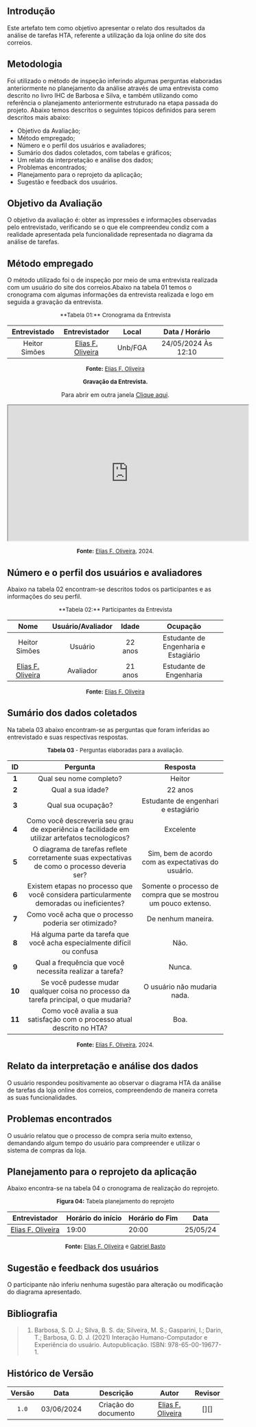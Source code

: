 ## Introdução

Este artefato tem como objetivo apresentar o relato dos resultados da análise de tarefas HTA, referente a utilização da loja online do site dos correios.

## Metodologia

Foi utilizado o método de inspeção inferindo algumas perguntas elaboradas anteriormente no planejamento da análise através de uma entrevista como descrito no livro IHC de Barbosa e Silva, e também utilizando como referência o planejamento anteriormente estruturado na etapa passada do projeto. Abaixo temos descritos o seguintes tópicos definidos para serem descritos mais abaixo:

* Objetivo da Avaliação;
* Método empregado;
* Número e o perfil dos usuários e avaliadores;
* Sumário dos dados coletados, com tabelas e gráficos;
* Um relato da interpretação e análise dos dados;
* Problemas encontrados;
* Planejamento para o reprojeto da aplicação;
* Sugestão e feedback dos usuários.

## Objetivo da Avaliação
O objetivo da avaliação é: obter as impressões e informações observadas pelo entrevistado, verificando se o que ele compreendeu condiz com a realidade apresentada pela funcionalidade representada no diagrama da análise de tarefas.

## Método empregado
O método utilizado foi o de inspeção por meio de uma entrevista realizada com um usuário do site dos correios.Abaixo na tabela 01 temos o cronograma com algumas informações da entrevista realizada e logo em seguida a gravação da entrevista.

<center>
<font size="2"><p style="text-align: center">**Tabela 01:** Cronograma da Entrevista</p></font>

| Entrevistado | Entrevistador | Local | Data / Horário |
|:--:|:--:|:--:|:--:|
| Heitor Simões | [Elias F. Oliveira][EliasGH] | Unb/FGA | 24/05/2024 Às 12:10 |

<font size="2"><p style="text-align: center">**Fonte:** [Elias F. Oliveira][EliasGH]  </p></font>
</center>

</center>

<font size="2"><p style="text-align: center">**Gravação da Entrevista.**</p></font>

<p style="text-align: center">Para abrir em outra janela <a href="https://drive.google.com/file/d/1qT9Th21vFUPoB_4cUUhgfAz600ZUB1AD/preview" target="blanket">Clique aqui</a>.</p>

<p style="text-align: center"><iframe src="https://drive.google.com/file/d/1qT9Th21vFUPoB_4cUUhgfAz600ZUB1AD/preview" width="560" height="315" allow="autoplay"></iframe></p>


<font size="2"><p style="text-align: center">**Fonte:** [Elias F. Oliveira][EliasGH], 2024.</p></font>



## Número e o perfil dos usuários e avaliadores

Abaixo na tabela 02 encontram-se descritos todos os participantes e as informações do seu perfil.

<center>
<font size="2"><p style="text-align: center">**Tabela 02:** Participantes da Entrevista</p></font>

| Nome | Usuário/Avaliador | Idade | Ocupação |
|:--:|:--:|:--:|:--:|
| Heitor Simões | Usuário | 22 anos | Estudante de Engenharia e Estagiário |
| [Elias F. Oliveira][EliasGH] | Avaliador | 21 anos | Estudante de Engenharia |

<font size="2"><p style="text-align: center">**Fonte:** [Elias F. Oliveira][EliasGH]  </p></font>
</center>

## Sumário dos dados coletados

Na tabela 03 abaixo encontram-se as perguntas que foram inferidas ao entrevistado e suas respectivas respostas.

<font size="2"><p style="text-align: center">**Tabela 03** - Perguntas elaboradas para a avaliação.</p></font>

<center>

| ID | Pergunta | Resposta |
|:---:|:---:|:----:|
| **1** | Qual seu nome completo? | Heitor|
| **2** | Qual a sua idade? | 22 anos  |  
| **3** | Qual sua ocupação?	  | Estudante de engenhari e estagiário  |  
| **4** | Como você descreveria seu grau de experiência e facilidade em utilizar artefatos tecnologicos? | Excelente |
| **5** | O diagrama de tarefas reflete corretamente suas expectativas de como o processo deveria ser? | Sim, bem de acordo com as expectativas do usuário. |
| **6** | Existem etapas no processo que você considera particularmente demoradas ou ineficientes? | Somente o processo de compra que se mostrou um pouco extenso. |  
| **7** | Como você acha que o processo poderia ser otimizado? | De nenhum maneira. |
| **8** | Há alguma parte da tarefa que você acha especialmente difícil ou confusa | Não. |
| **9** | Qual a frequência que você necessita realizar a tarefa?  | Nunca. |
| **10** | Se você pudesse mudar qualquer coisa no processo da tarefa principal, o que mudaria? |O usuário não mudaria nada. |
| **11** | Como você avalia a sua satisfação com o processo atual descrito no HTA? | Boa. |


</center>

<font size="2"><p style="text-align: center">**Fonte:** [Elias F. Oliveira][EliasGH], 2024.</p></font>

## Relato da interpretação e análise dos dados

O usuário respondeu positivamente ao observar o diagrama HTA da análise de tarefas da loja online dos correios, compreendendo de maneira correta as suas funcionalidades.

## Problemas encontrados

O usuário relatou que o processo de compra seria muito extenso, demandando algum tempo do usuário para compreender e utilizar o sistema de compras da loja.

## Planejamento para o reprojeto da aplicação

Abaixo encontra-se na tabela 04 o cronograma de realização do reprojeto.

<center>

<font size="2"><p style="text-align: center">**Figura 04:** Tabela planejamento do reprojeto</p></font>

| **Entrevistador** |**Horário do início**|**Horário do Fim**|**Data**|
|--|--|--|--|
|[Elias F. Oliveira][EliasGH]|19:00|20:00|25/05/24|

<font size="2"><p style="text-align: center">**Fonte:** [Elias F. Oliveira][EliasGH] e [Gabriel Basto][GabrielbGH] </p></font>
</center>


## Sugestão e feedback dos usuários
O participante não inferiu nenhuma sugestão para alteração ou modificação do diagrama apresentado.

## Bibliografia

> 1. Barbosa, S. D. J.; Silva, B. S. da; Silveira, M. S.; Gasparini, I.; Darin, T.; Barbosa, G. D. J. (2021) Interação Humano-Computador e Experiência do usuário. Autopublicação. ISBN: 978-65-00-19677-1. 
> 
## Histórico de Versão

| Versão | Data | Descrição | Autor | Revisor
|:-:|:-:|:-:|:-:|:-:|
|`1.0`| 03/06/2024 | Criação do documento| [Elias F. Oliveira][EliasGH] | [][] |

[GabrielfGH]: https://github.com/MMcLovin
[GabrielbGH]: https://github.com/https://github.com/Bertolazi
[ClaudioGH]: https://github.com/claudiohsc
[EliasGH]: https://www.github.com/EliasOliver21
[PabloGH]: https://github.com/pabloheika
[RicardoGH]: https://www.github.com/avmricardo
